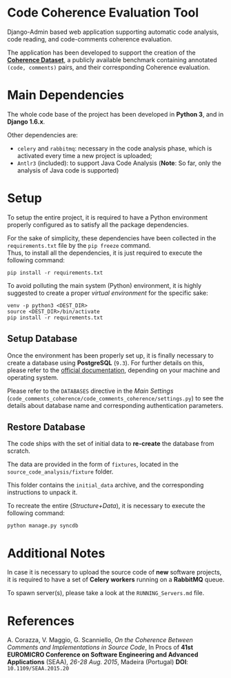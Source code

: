 # Code Coherence Evaluation Tool
Django-Admin based web application supporting automatic code analysis, 
code reading, and code-comments coherence evaluation.

The application has been developed to support the creation of the 
[**Coherence Dataset**](http://www2.unibas.it/gscanniello/coherence/), 
a publicly available benchmark containing annotated `(code, comments)`
pairs, and their corresponding Coherence evaluation.

# Main Dependencies

The whole code base of the project has been developed in **Python 3**, and in **Django 1.6.x**.

Other dependencies are:

* `celery` and `rabbitmq`: necessary in the code analysis phase, which is activated every time a 
    new project is uploaded;
* `Antlr3` (included): to support Java Code Analysis 
    (**Note**: So far, only the analysis of Java code is supported)

# Setup

To setup the entire project, it is required to have a Python environment properly configured 
as to satisfy all the package dependencies. 

For the sake of simplicity, these dependencies have been collected in the `requirements.txt` file by
the `pip freeze` command.
<br />
Thus, to install all the dependencies, it is just required to execute the following command:

    pip install -r requirements.txt
    
To avoid polluting the main system (Python) environment, it is highly suggested to create a
proper *virtual environment* for the specific sake:

    venv -p python3 <DEST_DIR>
    source <DEST_DIR>/bin/activate
    pip install -r requirements.txt
    
## Setup Database
Once the environment has been properly set up, it is finally necessary to create a database 
using **PostgreSQL** (`9.3`). For further details on this, please refer to the 
[official documentation](http://www.postgresql.org/docs/9.3/static/), 
depending on your machine and operating system.

Please refer to the `DATABASES` directive in the *Main Settings* 
(`code_comments_coherence/code_comments_coherence/settings.py`) to see the details about 
database name and corresponding authentication parameters.

## Restore Database

The code ships with the set of initial data to **re-create** the database from scratch.

The data are provided in the form of `fixtures`, located in the `source_code_analysis/fixture` folder.

This folder contains the `initial_data` archive, and the corresponding instructions to unpack it.
 
To recreate the entire (*Structure+Data*), it is necessary to execute the following command:

    python manage.py syncdb
    
# Additional Notes

In case it is necessary to upload the source code of **new** software projects, it is required to have
a set of **Celery workers** running on a **RabbitMQ** queue.

To spawn server(s), please take a look at the `RUNNING_Servers.md` file.

# References

A. Corazza, V. Maggio, G. Scanniello, *On the Coherence Between Comments and Implementations in Source Code*,
In Procs of **41st EUROMICRO Conference on Software Engineering and Advanced Applications** (SEAA), 
*26-28 Aug. 2015*, Madeira (Portugal) **DOI**: `10.1109/SEAA.2015.20` 
